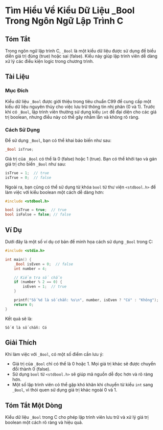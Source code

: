 <!--
Meta Description: # Tìm Hiểu Về Kiểu Dữ Liệu _Bool Trong Ngôn Ngữ Lập Trình C ## Tóm Tắt Trong ngôn ngữ lập trình C, `_Bool` là một kiểu dữ liệu được sử dụng để biểu di...
Meta Keywords: _bool, kiểu, một, dụng, giá
-->

# Tìm Hiểu Về Kiểu Dữ Liệu _Bool Trong Ngôn Ngữ Lập Trình C

## Tóm Tắt
Trong ngôn ngữ lập trình C, `_Bool` là một kiểu dữ liệu được sử dụng để biểu diễn giá trị đúng (true) hoặc sai (false). Kiểu này giúp lập trình viên dễ dàng xử lý các điều kiện logic trong chương trình.

## Tài Liệu
### Mục Đích
Kiểu dữ liệu `_Bool` được giới thiệu trong tiêu chuẩn C99 để cung cấp một kiểu dữ liệu nguyên thủy cho việc lưu trữ thông tin nhị phân (0 và 1). Trước khi có `_Bool`, lập trình viên thường sử dụng kiểu `int` để đại diện cho các giá trị boolean, nhưng điều này có thể gây nhầm lẫn và không rõ ràng.

### Cách Sử Dụng
Để sử dụng `_Bool`, bạn có thể khai báo biến như sau:

```c
_Bool isTrue;
```

Giá trị của `_Bool` có thể là 0 (false) hoặc 1 (true). Bạn có thể khởi tạo và gán giá trị cho biến `_Bool` như sau:

```c
isTrue = 1;  // true
isTrue = 0;  // false
```

Ngoài ra, bạn cũng có thể sử dụng từ khóa `bool` từ thư viện `<stdbool.h>` để làm việc với kiểu boolean một cách dễ dàng hơn:

```c
#include <stdbool.h>

bool isTrue = true;  // true
bool isFalse = false; // false
```

## Ví Dụ
Dưới đây là một số ví dụ cơ bản để minh họa cách sử dụng `_Bool` trong C:

```c
#include <stdio.h>

int main() {
    _Bool isEven = 0;  // false
    int number = 4;

    // Kiểm tra số chẵn
    if (number % 2 == 0) {
        isEven = 1;  // true
    }

    printf("Số %d là số chẵn: %s\n", number, isEven ? "Có" : "Không");
    return 0;
}
```

Kết quả sẽ là:
```
Số 4 là số chẵn: Có
```

## Giải Thích
Khi làm việc với `_Bool`, có một số điểm cần lưu ý:

- Giá trị của `_Bool` chỉ có thể là 0 hoặc 1. Mọi giá trị khác sẽ được chuyển đổi thành 0 (false).
- Sử dụng `bool` từ `<stdbool.h>` sẽ giúp mã nguồn dễ đọc hơn và rõ ràng hơn.
- Một số lập trình viên có thể gặp khó khăn khi chuyển từ kiểu `int` sang `_Bool`, vì thói quen sử dụng giá trị khác ngoài 0 và 1.

## Tóm Tắt Một Dòng
Kiểu dữ liệu `_Bool` trong C cho phép lập trình viên lưu trữ và xử lý giá trị boolean một cách rõ ràng và hiệu quả.